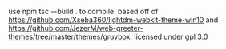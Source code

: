 use npm tsc --build . to compile. based off of  https://github.com/Xseba360/lightdm-webkit-theme-win10 and https://github.com/JezerM/web-greeter-themes/tree/master/themes/gruvbox. licensed under gpl 3.0
